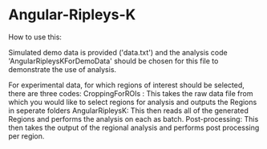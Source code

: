 # Angular-Ripleys-K

How to use this:

Simulated demo data is provided ('data.txt') and the analysis code 'AngularRipleysKForDemoData' should be chosen for this file to demonstrate the use of analysis.

For experimental data, for which regions of interest should be selected, there are three codes:
CroppingForROIs : This takes the raw data file from which you would like to select regions for analysis and outputs the Regions in seperate folders
AngularRipleysK: This then reads all of the generated Regions and performs the analysis on each as batch. 
Post-processing: This then takes the output of the regional analysis and performs post processing per region. 

